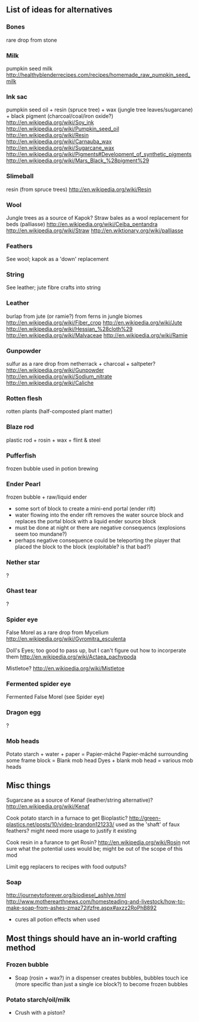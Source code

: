 ## List of ideas for alternatives

### Bones
rare drop from stone

### Milk
pumpkin seed milk
http://healthyblenderrecipes.com/recipes/homemade_raw_pumpkin_seed_milk

### Ink sac
pumpkin seed oil + resin (spruce tree) + wax (jungle tree leaves/sugarcane) + black pigment (charcoal/coal/iron oxide?)
http://en.wikipedia.org/wiki/Soy_ink
http://en.wikipedia.org/wiki/Pumpkin_seed_oil
http://en.wikipedia.org/wiki/Resin
http://en.wikipedia.org/wiki/Carnauba_wax
http://en.wikipedia.org/wiki/Sugarcane_wax
http://en.wikipedia.org/wiki/Pigments#Development_of_synthetic_pigments
http://en.wikipedia.org/wiki/Mars_Black_%28pigment%29

### Slimeball
resin (from spruce trees)
http://en.wikipedia.org/wiki/Resin

### Wool
Jungle trees as a source of Kapok? Straw bales as a wool replacement for beds (palliasse)
http://en.wikipedia.org/wiki/Ceiba_pentandra
http://en.wikipedia.org/wiki/Straw
http://en.wiktionary.org/wiki/palliasse

### Feathers
See wool; kapok as a 'down' replacement

### String
See leather; jute fibre crafts into string

### Leather
burlap from jute (or ramie?) from ferns in jungle biomes
http://en.wikipedia.org/wiki/Fiber_crop
http://en.wikipedia.org/wiki/Jute
http://en.wikipedia.org/wiki/Hessian_%28cloth%29
http://en.wikipedia.org/wiki/Malvaceae
http://en.wikipedia.org/wiki/Ramie

### Gunpowder
sulfur as a rare drop from netherrack + charcoal + saltpeter?
http://en.wikipedia.org/wiki/Gunpowder
http://en.wikipedia.org/wiki/Sodium_nitrate
http://en.wikipedia.org/wiki/Caliche

### Rotten flesh
rotten plants (half-composted plant matter)

### Blaze rod
plastic rod + rosin + wax + flint & steel

### Pufferfish
frozen bubble
used in potion brewing

### Ender Pearl
frozen bubble + raw/liquid ender
- some sort of block to create a mini-end portal (ender rift)
- water flowing into the ender rift removes the water source block and replaces the portal block with a liquid ender source block
- must be done at night or there are negative consequencs (explosions seem too mundane?)
- perhaps negative consequence could be teleporting the player that placed the block to the block (exploitable? is that bad?)

### Nether star
?

### Ghast tear
?

### Spider eye
False Morel as a rare drop from Mycelium
http://en.wikipedia.org/wiki/Gyromitra_esculenta

Doll's Eyes; too good to pass up, but I can't figure out how to incorperate them
http://en.wikipedia.org/wiki/Actaea_pachypoda

Mistletoe?
http://en.wikipedia.org/wiki/Mistletoe

### Fermented spider eye
Fermented False Morel (see Spider eye)

### Dragon egg
?

### Mob heads
Potato starch + water + paper = Papier-mâché
Papier-mâché surrounding some frame block = Blank mob head
Dyes + blank mob head = various mob heads

## Misc things

Sugarcane as a source of Kenaf (leather/string alternative)?
http://en.wikipedia.org/wiki/Kenaf

Cook potato starch in a furnace to get Bioplastic?
http://green-plastics.net/posts/10/video-brandon121233/
used as the 'shaft' of faux feathers? might need more usage to justify it existing

Cook resin in a furance to get Rosin?
http://en.wikipedia.org/wiki/Rosin
not sure what the potential uses would be; might be out of the scope of this mod

Limit egg replacers to recipes with food outputs?

### Soap
http://journeytoforever.org/biodiesel_ashlye.html
http://www.motherearthnews.com/homesteading-and-livestock/how-to-make-soap-from-ashes-zmaz72jfzfre.aspx#axzz2RoPhB892
- cures all potion effects when used

## Most things should have an in-world crafting method

### Frozen bubble
 - Soap (rosin + wax?) in a dispenser creates bubbles, bubbles touch ice (more specific than just a single ice block?) to become frozen bubbles

### Potato starch/oil/milk
 - Crush with a piston?